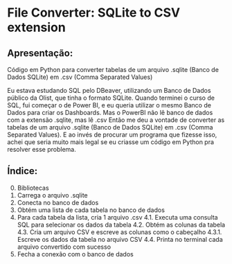 # File Converter: SQLite to CSV extension

## Apresentação:
Código em Python para converter tabelas 
de um arquivo .sqlite (Banco de Dados SQLite) 
em .csv (Comma Separated Values)

Eu estava estudando SQL pelo DBeaver, utilizando um Banco de Dados público da Olist, que tinha o formato SQLite.
Quando terminei o curso de SQL, fui começar o de Power BI, e eu queria utilizar o mesmo Banco de Dados para criar os Dashboards.
Mas o PowerBI não lê banco de dados com a extensão .sqlite, mas lê .csv
Então me deu a vontade de converter as tabelas de um arquivo .sqlite (Banco de Dados SQLite) em .csv (Comma Separated Values).
E ao invés de procurar um programa que fizesse isso, achei que seria muito mais legal se eu criasse um código em Python pra resolver esse problema.

## Índice:
0. Bibliotecas 
1. Carrega o arquivo .sqlite
2. Conecta no banco de dados
3. Obtém uma lista de cada tabela no banco de dados
4. Para cada tabela da lista, cria 1 arquivo .csv
4.1. Executa uma consulta SQL para selecionar os dados da tabela
4.2. Obtém as colunas da tabela
4.3. Cria um arquivo CSV e escreve as colunas como o cabeçalho
4.3.1. Escreve os dados da tabela no arquivo CSV
4.4. Printa no terminal cada arquivo convertido com sucesso
5. Fecha a conexão com o banco de dados

